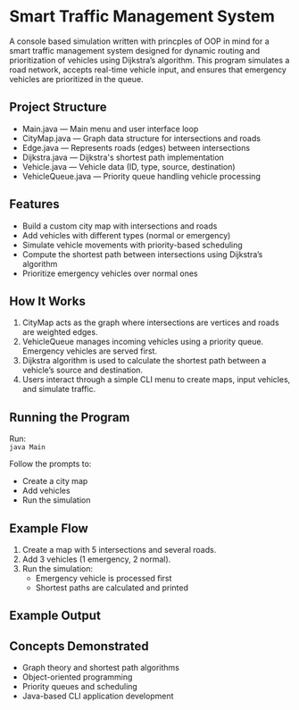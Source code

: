 # Smart Traffic Management System

A console based simulation written with princples of OOP in mind for a smart traffic management system designed for dynamic routing and prioritization of vehicles using Dijkstra’s algorithm. This program simulates a road network, accepts real-time vehicle input, and ensures that emergency vehicles are prioritized in the queue.

## Project Structure

- Main.java — Main menu and user interface loop  
- CityMap.java — Graph data structure for intersections and roads  
- Edge.java — Represents roads (edges) between intersections  
- Dijkstra.java — Dijkstra's shortest path implementation  
- Vehicle.java — Vehicle data (ID, type, source, destination)  
- VehicleQueue.java — Priority queue handling vehicle processing  

## Features

- Build a custom city map with intersections and roads  
- Add vehicles with different types (normal or emergency)  
- Simulate vehicle movements with priority-based scheduling  
- Compute the shortest path between intersections using Dijkstra’s algorithm  
- Prioritize emergency vehicles over normal ones  

## How It Works

1. CityMap acts as the graph where intersections are vertices and roads are weighted edges.  
2. VehicleQueue manages incoming vehicles using a priority queue. Emergency vehicles are served first.  
3. Dijkstra algorithm is used to calculate the shortest path between a vehicle’s source and destination.  
4. Users interact through a simple CLI menu to create maps, input vehicles, and simulate traffic.  

## Running the Program

Run:  
`java Main`

Follow the prompts to:  
- Create a city map  
- Add vehicles  
- Run the simulation  

## Example Flow

1. Create a map with 5 intersections and several roads.  
2. Add 3 vehicles (1 emergency, 2 normal).  
3. Run the simulation:  
   - Emergency vehicle is processed first  
   - Shortest paths are calculated and printed  

## Example Output

## Concepts Demonstrated

- Graph theory and shortest path algorithms  
- Object-oriented programming  
- Priority queues and scheduling  
- Java-based CLI application development  

